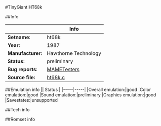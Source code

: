 #TinyGiant HT68k

##Info

||Info|
|-----|-----|
|**Setname:**|ht68k
|**Year:**|1987
|**Manufacturer:**|Hawthorne Technology
|**Status:**|preliminary
|**Bug reports:**|[MAMETesters](http://mametesters.org/view_all_set.php?type=1&temporary=y&search=ht68k.c)
|**Source file:**|[ht68k.c](https://github.com/mamedev/mame/blob/master/src/mess/drivers/ht68k.c)

##Emulation info
|| Status |
|-----|-----|
|Overall emulation:|good
|Color emulation:|good
|Sound emulation:|preliminary
|Graphics emulation:|good
|Savestates:|unsupported

##Tech info

##Romset info

<!--- START OF EDITED COMMENT DO NOT TOUCH TEXT ABOVE-->
